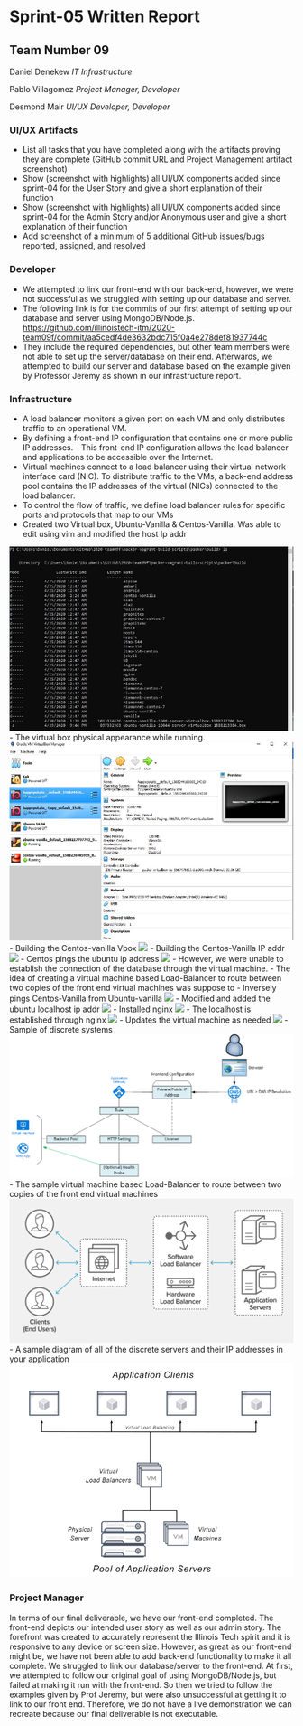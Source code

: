 # Sprint-05 Written Report

## Team Number 09

Daniel Denekew *IT Infrastructure*

Pablo Villagomez *Project Manager, Developer*

Desmond Mair *UI/UX Developer, Developer*


### UI/UX Artifacts

- List all tasks that you have completed along with the artifacts proving they are complete (GitHub commit URL and Project Management artifact screenshot)
- Show (screenshot with highlights) all UI/UX components added since sprint-04 for the User Story and give a short explanation of their function
- Show (screenshot with highlights) all UI/UX components added since sprint-04 for the Admin Story and/or Anonymous user and give a short explanation of their function
- Add screenshot of a minimum of 5 additional GitHub issues/bugs reported, assigned, and resolved


### Developer

- We attempted to link our front-end with our back-end, however, we were not successful as we struggled with setting up our database and server.
- The following link is for the commits of our first attempt of setting up our database and server using MongoDB/Node.js.
https://github.com/illinoistech-itm/2020-team09f/commit/aa5cedf4de3632bdc715f0a4e278def81937744c
- They include the required dependencies, but other team members were not able to set up the server/database on their end. Afterwards, we attempted to build our server and database based on the example given by Professor Jeremy as shown in our infrastructure report.


### Infrastructure

- A load balancer monitors a given port on each VM and only distributes traffic to an operational VM.
- By defining a front-end IP configuration that contains one or more public IP addresses. - This front-end IP configuration allows the load balancer and applications to be accessible over the Internet.
- Virtual machines connect to a load balancer using their virtual network interface card (NIC). To distribute traffic to the VMs, a back-end address pool contains the IP addresses of the virtual (NICs) connected to the load balancer.
- To control the flow of traffic, we define load balancer rules for specific ports and protocols that map to our VMs
- Created two Virtual box, Ubuntu-Vanilla & Centos-Vanilla. Was able to edit using vim and modified the host Ip addr
<img src = "images/VM.JPG">
- The virtual box physical appearance while running.
<img src = "images/VMW.JPG">
-	Building the Centos-vanilla Vbox
<img src = “images/Centos-V.JPG”>
-	Building the Centos-Vanilla IP addr
<img src = “images/Centos-Vip.JPG”>
-	Centos pings the ubuntu ip address
<img src = “images/Centos-Vping.JPG”>
-	However, we were unable to establish the connection of the database through the virtual machine.
-	The idea of creating a virtual machine based Load-Balancer to route between two copies of the front end virtual machines was suppose to 
-	Inversely pings Centos-Vanilla from Ubuntu-vanilla
<img src = “images/UV-CVP.JPG”>
-	Modified and added the ubuntu localhost ip addr
<img src = “images/UV-IP.JPG”>
- Installed nginx
<img src = “images/UV-ng.JPG”>
- The localhost is established through nginx
<img src = “images/Ngx.JPG”>
- Updates the virtual machine as needed
<img src = “images/UV-UD.JPG”>
- Sample of discrete systems
<img src = "images/AppGateway.png">
- The sample virtual machine based Load-Balancer to route between two copies of the front end virtual machines
<img src = "images/lb.png">
- A sample diagram of all of the discrete servers and their IP addresses in your application
<img src = "images/pas.png">

### Project Manager

In terms of our final deliverable, we have our front-end completed. The front-end depicts our intended user story as well as our admin story. The forefront was created to accurately represent the Illinois Tech spirit and it is responsive to any device or screen size. However, as great as our front-end might be, we have not been able to add back-end functionality to make it all complete. We struggled to link our database/server to the front-end. At first, we attempted to follow our original goal of using MongoDB/Node.js, but failed at making it run with the front-end. So then we tried to follow the examples given by Prof Jeremy, but were also unsuccessful at getting it to link to our front end. Therefore, we do not have a live demonstration we can recreate because our final deliverable is not executable.  